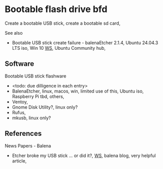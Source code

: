 # Bootable flash drive bfd

Create a bootable USB stick, create a bootable sd card, 

See also
* Bootable USB stick create failure - balenaEtcher 2.1.4, Ubuntu 24.04.3 LTS iso, Win 10 [WS](https://discourse.ubuntu.com/t/bootable-usb-stick-create-failure-balenaetcher-2-1-4-ubuntu-24-04-3-lts-iso-win-10/69728/1), Ubuntu Community hub,

## Software

Bootable USB stick flashware
* <todo: due dilligence in each entry>
* BalenaEtcher, linux, macos, win, limited use of this, Ubuntu iso, Raspberry Pi tbd, others, 
* Ventoy, 
* Gnome Disk Utility?, linux only?
* Rufus, 
* mkusb, linux only?


## References

News Papers - Balena
* Etcher broke my USB stick … or did it?, [WS](https://blog.balena.io/did-etcher-break-my-usb-sd-card/), balena blog, very helpful article, 



